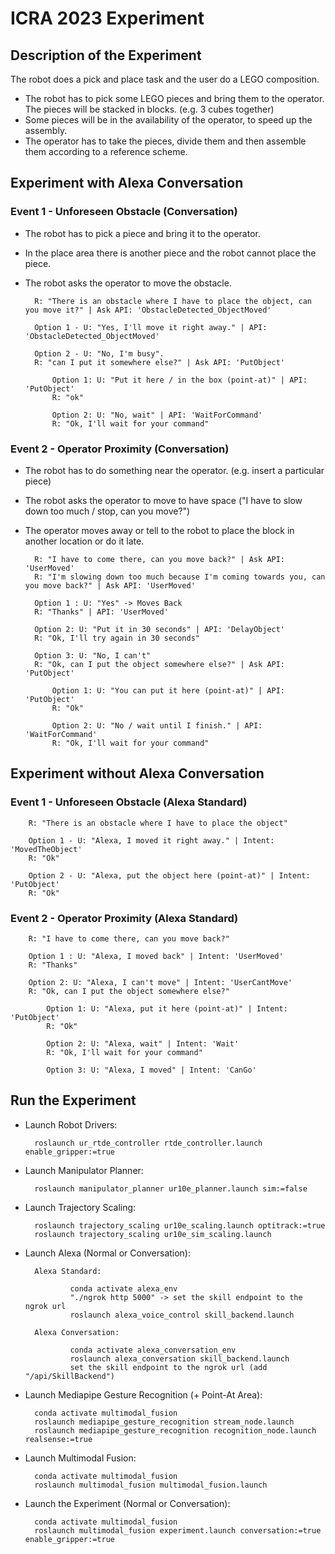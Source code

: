 # ICRA 2023 Experiment

## Description of the Experiment

The robot does a pick and place task and the user do a LEGO composition.

- The robot has to pick some LEGO pieces and bring them to the operator. The pieces will be stacked in blocks. (e.g. 3 cubes together)
- Some pieces will be in the availability of the operator, to speed up the assembly.
- The operator has to take the pieces, divide them and then assemble them according to a reference scheme.

## Experiment with Alexa Conversation

### Event 1 - Unforeseen Obstacle (Conversation)

- The robot has to pick a piece and bring it to the operator.
- In the place area there is another piece and the robot cannot place the piece.
- The robot asks the operator to move the obstacle.

        R: "There is an obstacle where I have to place the object, can you move it?" | Ask API: 'ObstacleDetected_ObjectMoved'

        Option 1 - U: "Yes, I'll move it right away." | API: 'ObstacleDetected_ObjectMoved'

        Option 2 - U: "No, I'm busy".
        R: "can I put it somewhere else?" | Ask API: 'PutObject'

            Option 1: U: "Put it here / in the box (point-at)" | API: 'PutObject'
            R: "ok"

            Option 2: U: "No, wait" | API: 'WaitForCommand'
            R: "Ok, I'll wait for your command"

### Event 2 - Operator Proximity (Conversation)

- The robot has to do something near the operator. (e.g. insert a particular piece)
- The robot asks the operator to move to have space ("I have to slow down too much / stop, can you move?")
- The operator moves away or tell to the robot to place the block in another location or do it late.

        R: "I have to come there, can you move back?" | Ask API: 'UserMoved'
        R: "I'm slowing down too much because I'm coming towards you, can you move back?" | Ask API: 'UserMoved'

        Option 1 : U: "Yes" -> Moves Back
        R: "Thanks" | API: 'UserMoved'

        Option 2: U: "Put it in 30 seconds" | API: 'DelayObject'
        R: "Ok, I'll try again in 30 seconds"

        Option 3: U: "No, I can't"
        R: "Ok, can I put the object somewhere else?" | Ask API: 'PutObject'

            Option 1: U: "You can put it here (point-at)" | API: 'PutObject'
            R: "Ok"

            Option 2: U: "No / wait until I finish." | API: 'WaitForCommand'
            R: "Ok, I'll wait for your command"

## Experiment without Alexa Conversation

### Event 1 - Unforeseen Obstacle (Alexa Standard)

        R: "There is an obstacle where I have to place the object"

        Option 1 - U: "Alexa, I moved it right away." | Intent: 'MovedTheObject'
        R: "Ok"

        Option 2 - U: "Alexa, put the object here (point-at)" | Intent: 'PutObject'
        R: "Ok"

### Event 2 - Operator Proximity (Alexa Standard)

        R: "I have to come there, can you move back?"

        Option 1 : U: "Alexa, I moved back" | Intent: 'UserMoved'
        R: "Thanks"

        Option 2: U: "Alexa, I can't move" | Intent: 'UserCantMove'
        R: "Ok, can I put the object somewhere else?"

            Option 1: U: "Alexa, put it here (point-at)" | Intent: 'PutObject'
            R: "Ok"

            Option 2: U: "Alexa, wait" | Intent: 'Wait'
            R: "Ok, I'll wait for your command"

            Option 3: U: "Alexa, I moved" | Intent: 'CanGo'

## Run the Experiment

- Launch Robot Drivers:

        roslaunch ur_rtde_controller rtde_controller.launch enable_gripper:=true

- Launch Manipulator Planner:

        roslaunch manipulator_planner ur10e_planner.launch sim:=false

- Launch Trajectory Scaling:

        roslaunch trajectory_scaling ur10e_scaling.launch optitrack:=true
        roslaunch trajectory_scaling ur10e_sim_scaling.launch

- Launch Alexa (Normal or Conversation):

        Alexa Standard:

                conda activate alexa_env
                "./ngrok http 5000" -> set the skill endpoint to the ngrok url
                roslaunch alexa_voice_control skill_backend.launch

        Alexa Conversation:

                conda activate alexa_conversation_env
                roslaunch alexa_conversation skill_backend.launch
                set the skill endpoint to the ngrok url (add "/api/SkillBackend")

- Launch Mediapipe Gesture Recognition (+ Point-At Area):

        conda activate multimodal_fusion
        roslaunch mediapipe_gesture_recognition stream_node.launch
        roslaunch mediapipe_gesture_recognition recognition_node.launch realsense:=true

- Launch Multimodal Fusion:

        conda activate multimodal_fusion
        roslaunch multimodal_fusion multimodal_fusion.launch

- Launch the Experiment (Normal or Conversation):

        conda activate multimodal_fusion
        roslaunch multimodal_fusion experiment.launch conversation:=true enable_gripper:=true
